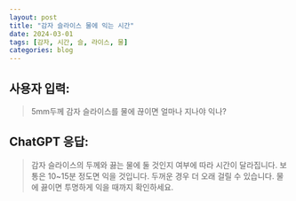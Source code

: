 ```yaml
---
layout: post
title: "감자 슬라이스 물에 익는 시간"
date: 2024-03-01
tags: [감자, 시간, 슬, 라이스, 물]
categories: blog
---
```


## 사용자 입력:
> 5mm두께 감자 슬라이스를 물에 끊이면 얼마나 지나야 익나?

## ChatGPT 응답:
> 감자 슬라이스의 두께와 끓는 물에 둘 것인지 여부에 따라 시간이 달라집니다. 보통은 10~15분 정도면 익을 것입니다. 두꺼운 경우 더 오래 걸릴 수 있습니다. 물에 끓이면 투명하게 익을 때까지 확인하세요.

